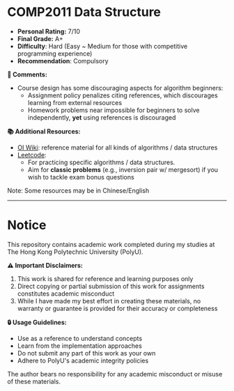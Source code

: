 # COMP2011 Data Structure

- **Personal Rating:** 7/10
- **Final Grade:** A+
- **Difficulty**: Hard (Easy ~ Medium for those with competitive programming experience)
- **Recommendation**: Compulsory
  
**💭 Comments:**
- Course design has some discouraging aspects for algorithm beginners:
  + Assignment policy penalizes citing references, which discourages learning from external resources
  + Homework problems near impossible for beginners to solve independently, **yet** using references is discouraged

**📚 Additional Resources:**
- [OI Wiki](https://oi-wiki.org/ds/): reference material for all kinds of algorithms / data structures
- [Leetcode](https://leetcode.com):
  - For practicing specific algorithms / data structures.
  - Aim for **classic problems** (e.g., inversion pair w/ mergesort) if you wish to tackle exam bonus questions

Note: Some resources may be in Chinese/English

---

# Notice

This repository contains academic work completed during my studies at The Hong Kong Polytechnic University (PolyU). 

**⚠️ Important Disclaimers:**
1. This work is shared for reference and learning purposes only
2. Direct copying or partial submission of this work for assignments constitutes academic misconduct
3. While I have made my best effort in creating these materials, no warranty or guarantee is provided for their accuracy or completeness

**🔒 Usage Guidelines:**
- Use as a reference to understand concepts
- Learn from the implementation approaches
- Do not submit any part of this work as your own
- Adhere to PolyU's academic integrity policies

The author bears no responsibility for any academic misconduct or misuse of these materials.
